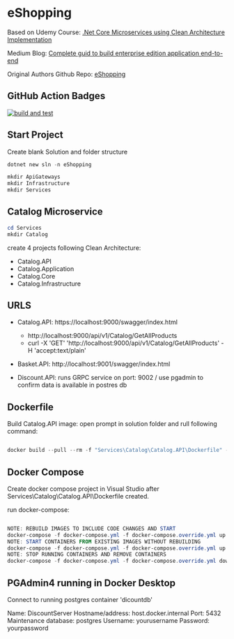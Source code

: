 # eShopping

Based on Udemy Course: [.Net Core Microservices using Clean Architecture Implementation](https://www.udemy.com/course/creating-net-core-microservices-using-clean-architecture)

Medium Blog: [Complete guid to build enterprise edition application end-to-end](https://blog.stackademic.com/creating-net-core-microservices-using-clean-architecture-d229d1683ec9)

Original Authors Github Repo: [eShopping](https://github.com/rahulsahay19/eShopping/tree/master)

## GitHub Action Badges

[![build and test](https://github.com/John-Cassidy/eShopping/actions/workflows/build-and-test.yaml/badge.svg)](https://github.com/John-Cassidy/eShopping/actions/workflows/build-and-test.yaml)

## Start Project

Create blank Solution and folder structure

```powershell
dotnet new sln -n eShopping

mkdir ApiGateways
mkdir Infrastructure
mkdir Services
```

## Catalog Microservice

```powershell
cd Services
mkdir Catalog
```

create 4 projects following Clean Architecture:

- Catalog.API
- Catalog.Application
- Catalog.Core
- Catalog.Infrastructure

## URLS

- Catalog.API: https://localhost:9000/swagger/index.html

  - http://localhost:9000/api/v1/Catalog/GetAllProducts
  - curl -X 'GET' 'http://localhost:9000/api/v1/Catalog/GetAllProducts' -H 'accept:text/plain'

- Basket.API: http://localhost:9001/swagger/index.html

- Discount.API: runs GRPC service on port: 9002 / use pgadmin to confirm data is available in postres db

## Dockerfile

Build Catalog.API image: open prompt in solution folder and rull following command:

```powershell

docker build --pull --rm -f "Services\Catalog\Catalog.API\Dockerfile" -t catalogapi:latest .
```

## Docker Compose

Create docker compose project in Visual Studio after Services\Catalog\Catalog.API\Dockerfile created.

run docker-compose:

```powershell

NOTE: REBUILD IMAGES TO INCLUDE CODE CHANGES AND START
docker-compose -f docker-compose.yml -f docker-compose.override.yml up --build
NOTE: START CONTAINERS FROM EXISTING IMAGES WITHOUT REBUILDING
docker-compose -f docker-compose.yml -f docker-compose.override.yml up -d
NOTE: STOP RUNNING CONTAINERS AND REMOVE CONTAINERS
docker-compose -f docker-compose.yml -f docker-compose.override.yml down

```

## PGAdmin4 running in Docker Desktop

Connect to running postgres container 'dicountdb'

Name: DiscountServer
Hostname/address: host.docker.internal
Port: 5432
Maintenance database: postgres
Username: yourusername
Password: yourpassword
